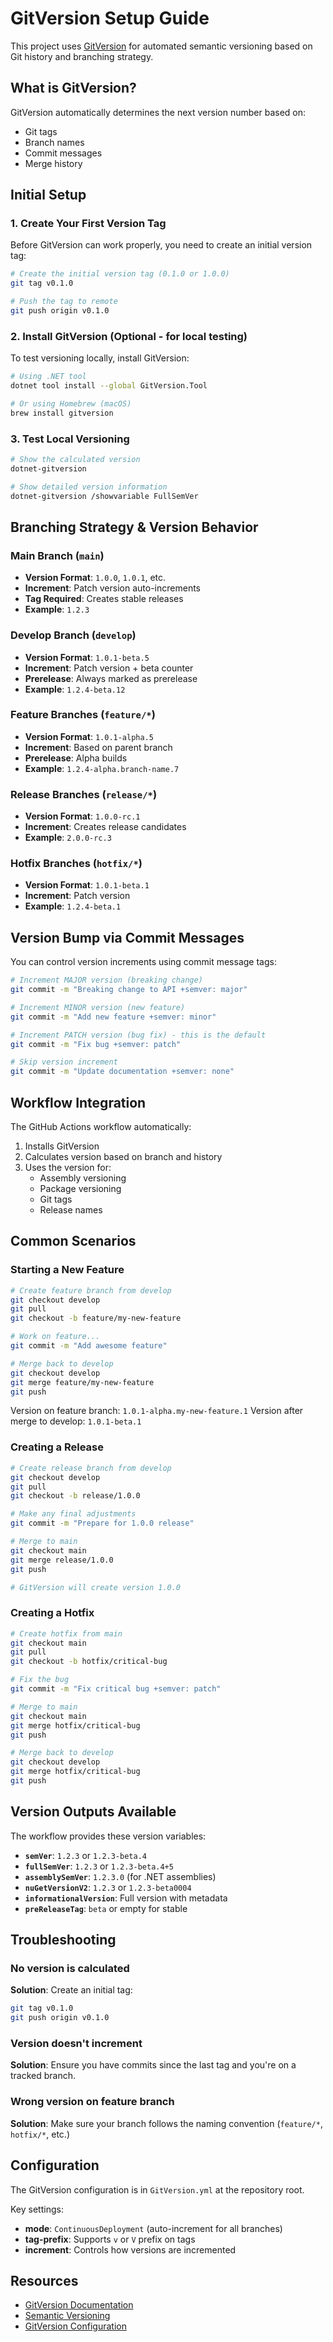# GitVersion Setup Guide

This project uses [GitVersion](https://gitversion.net/) for automated semantic versioning based on Git history and branching strategy.

## What is GitVersion?

GitVersion automatically determines the next version number based on:
- Git tags
- Branch names
- Commit messages
- Merge history

## Initial Setup

### 1. Create Your First Version Tag

Before GitVersion can work properly, you need to create an initial version tag:

```bash
# Create the initial version tag (0.1.0 or 1.0.0)
git tag v0.1.0

# Push the tag to remote
git push origin v0.1.0
```

### 2. Install GitVersion (Optional - for local testing)

To test versioning locally, install GitVersion:

```bash
# Using .NET tool
dotnet tool install --global GitVersion.Tool

# Or using Homebrew (macOS)
brew install gitversion
```

### 3. Test Local Versioning

```bash
# Show the calculated version
dotnet-gitversion

# Show detailed version information
dotnet-gitversion /showvariable FullSemVer
```

## Branching Strategy & Version Behavior

### Main Branch (`main`)
- **Version Format**: `1.0.0`, `1.0.1`, etc.
- **Increment**: Patch version auto-increments
- **Tag Required**: Creates stable releases
- **Example**: `1.2.3`

### Develop Branch (`develop`)
- **Version Format**: `1.0.1-beta.5`
- **Increment**: Patch version + beta counter
- **Prerelease**: Always marked as prerelease
- **Example**: `1.2.4-beta.12`

### Feature Branches (`feature/*`)
- **Version Format**: `1.0.1-alpha.5`
- **Increment**: Based on parent branch
- **Prerelease**: Alpha builds
- **Example**: `1.2.4-alpha.branch-name.7`

### Release Branches (`release/*`)
- **Version Format**: `1.0.0-rc.1`
- **Increment**: Creates release candidates
- **Example**: `2.0.0-rc.3`

### Hotfix Branches (`hotfix/*`)
- **Version Format**: `1.0.1-beta.1`
- **Increment**: Patch version
- **Example**: `1.2.4-beta.1`

## Version Bump via Commit Messages

You can control version increments using commit message tags:

```bash
# Increment MAJOR version (breaking change)
git commit -m "Breaking change to API +semver: major"

# Increment MINOR version (new feature)
git commit -m "Add new feature +semver: minor"

# Increment PATCH version (bug fix) - this is the default
git commit -m "Fix bug +semver: patch"

# Skip version increment
git commit -m "Update documentation +semver: none"
```

## Workflow Integration

The GitHub Actions workflow automatically:
1. Installs GitVersion
2. Calculates version based on branch and history
3. Uses the version for:
   - Assembly versioning
   - Package versioning
   - Git tags
   - Release names

## Common Scenarios

### Starting a New Feature

```bash
# Create feature branch from develop
git checkout develop
git pull
git checkout -b feature/my-new-feature

# Work on feature...
git commit -m "Add awesome feature"

# Merge back to develop
git checkout develop
git merge feature/my-new-feature
git push
```

Version on feature branch: `1.0.1-alpha.my-new-feature.1`
Version after merge to develop: `1.0.1-beta.1`

### Creating a Release

```bash
# Create release branch from develop
git checkout develop
git pull
git checkout -b release/1.0.0

# Make any final adjustments
git commit -m "Prepare for 1.0.0 release"

# Merge to main
git checkout main
git merge release/1.0.0
git push

# GitVersion will create version 1.0.0
```

### Creating a Hotfix

```bash
# Create hotfix from main
git checkout main
git pull
git checkout -b hotfix/critical-bug

# Fix the bug
git commit -m "Fix critical bug +semver: patch"

# Merge to main
git checkout main
git merge hotfix/critical-bug
git push

# Merge back to develop
git checkout develop
git merge hotfix/critical-bug
git push
```

## Version Outputs Available

The workflow provides these version variables:

- **`semVer`**: `1.2.3` or `1.2.3-beta.4`
- **`fullSemVer`**: `1.2.3` or `1.2.3-beta.4+5`
- **`assemblySemVer`**: `1.2.3.0` (for .NET assemblies)
- **`nuGetVersionV2`**: `1.2.3` or `1.2.3-beta0004`
- **`informationalVersion`**: Full version with metadata
- **`preReleaseTag`**: `beta` or empty for stable

## Troubleshooting

### No version is calculated
**Solution**: Create an initial tag:
```bash
git tag v0.1.0
git push origin v0.1.0
```

### Version doesn't increment
**Solution**: Ensure you have commits since the last tag and you're on a tracked branch.

### Wrong version on feature branch
**Solution**: Make sure your branch follows the naming convention (`feature/*`, `hotfix/*`, etc.)

## Configuration

The GitVersion configuration is in `GitVersion.yml` at the repository root. 

Key settings:
- **mode**: `ContinuousDeployment` (auto-increment for all branches)
- **tag-prefix**: Supports `v` or `V` prefix on tags
- **increment**: Controls how versions are incremented

## Resources

- [GitVersion Documentation](https://gitversion.net/docs/)
- [Semantic Versioning](https://semver.org/)
- [GitVersion Configuration](https://gitversion.net/docs/reference/configuration)

